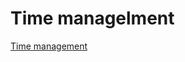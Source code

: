 # Time managelment

[Time management](https://docs.google.com/spreadsheets/d/1O3I0eeAjmQujN7BJVJjKZYVCx-bTNahkDHpqVzu3KAE/edit#gid=0)
